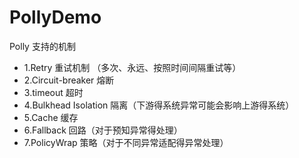 # PollyDemo
Polly 支持的机制
* 1.Retry 重试机制 （多次、永远、按照时间间隔重试等）
* 2.Circuit-breaker 熔断
* 3.timeout 超时
* 4.Bulkhead Isolation 隔离（下游得系统异常可能会影响上游得系统）
* 5.Cache 缓存
* 6.Fallback 回路（对于预知异常得处理）
* 7.PolicyWrap 策略（对于不同异常适配得异常处理）